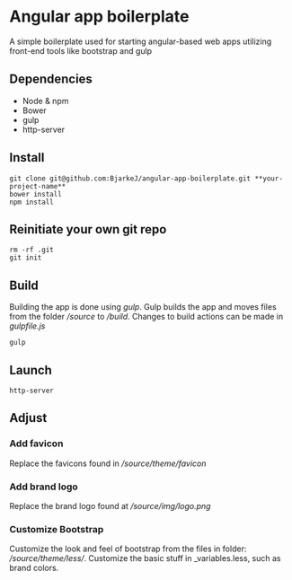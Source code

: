 # Angular app boilerplate
A simple boilerplate used for starting angular-based web apps utilizing front-end tools like bootstrap and gulp

## Dependencies
- Node & npm
- Bower
- gulp
- http-server

## Install
```
git clone git@github.com:BjarkeJ/angular-app-boilerplate.git **your-project-name**
bower install
npm install
```

## Reinitiate your own git repo
```
rm -rf .git
git init
```

## Build
Building the app is done using *gulp*. Gulp builds the app and moves files from the folder */source* to */build*. Changes to build actions can be made in *gulpfile.js*
```
gulp
```

## Launch
```
http-server
```

## Adjust

### Add favicon
Replace the favicons found in */source/theme/favicon*


### Add brand logo
Replace the brand logo found at */source/img/logo.png*



### Customize Bootstrap
Customize the look and feel of bootstrap from the files in folder: */source/theme/less/*. Customize the basic stuff in _variables.less, such as brand colors.



